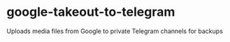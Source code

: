 # google-takeout-to-telegram
Uploads media files from Google to private Telegram channels for backups
